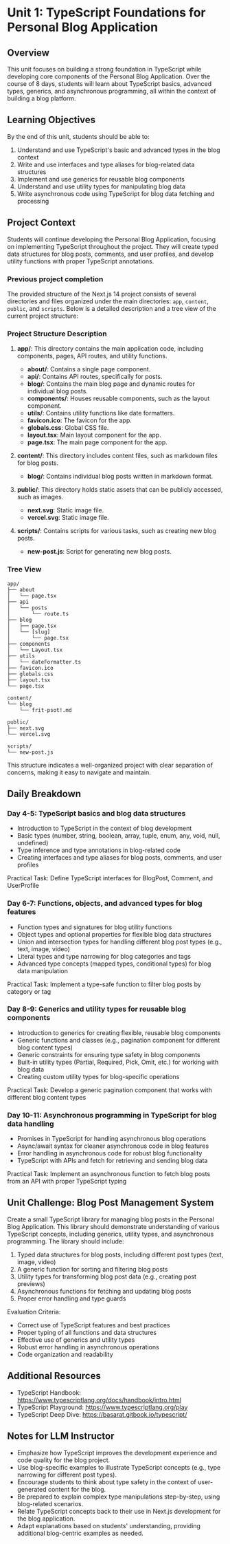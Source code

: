 # Unit 1: TypeScript Foundations for Personal Blog Application

## Overview
This unit focuses on building a strong foundation in TypeScript while developing core components of the Personal Blog Application. Over the course of 8 days, students will learn about TypeScript basics, advanced types, generics, and asynchronous programming, all within the context of building a blog platform.

## Learning Objectives
By the end of this unit, students should be able to:
1. Understand and use TypeScript's basic and advanced types in the blog context
2. Write and use interfaces and type aliases for blog-related data structures
3. Implement and use generics for reusable blog components
4. Understand and use utility types for manipulating blog data
5. Write asynchronous code using TypeScript for blog data fetching and processing

## Project Context
Students will continue developing the Personal Blog Application, focusing on implementing TypeScript throughout the project. They will create typed data structures for blog posts, comments, and user profiles, and develop utility functions with proper TypeScript annotations.

### Previous project completion
The provided structure of the Next.js 14 project consists of several directories and files organized under the main directories: `app`, `content`, `public`, and `scripts`. Below is a detailed description and a tree view of the current project structure:

### Project Structure Description
1. **app/**: This directory contains the main application code, including components, pages, API routes, and utility functions.
   - **about/**: Contains a single page component.
   - **api/**: Contains API routes, specifically for posts.
   - **blog/**: Contains the main blog page and dynamic routes for individual blog posts.
   - **components/**: Houses reusable components, such as the layout component.
   - **utils/**: Contains utility functions like date formatters.
   - **favicon.ico**: The favicon for the app.
   - **globals.css**: Global CSS file.
   - **layout.tsx**: Main layout component for the app.
   - **page.tsx**: The main page component for the app.

2. **content/**: This directory includes content files, such as markdown files for blog posts.
   - **blog/**: Contains individual blog posts written in markdown format.

3. **public/**: This directory holds static assets that can be publicly accessed, such as images.
   - **next.svg**: Static image file.
   - **vercel.svg**: Static image file.

4. **scripts/**: Contains scripts for various tasks, such as creating new blog posts.
   - **new-post.js**: Script for generating new blog posts.

### Tree View
```
app/
├── about
│   └── page.tsx
├── api
│   └── posts
│       └── route.ts
├── blog
│   ├── page.tsx
│   └── [slug]
│       └── page.tsx
├── components
│   └── Layout.tsx
├── utils
│   └── dateFormatter.ts
├── favicon.ico
├── globals.css
├── layout.tsx
└── page.tsx

content/
└── blog
    └── frit-psot!.md

public/
├── next.svg
└── vercel.svg

scripts/
└── new-post.js
```

This structure indicates a well-organized project with clear separation of concerns, making it easy to navigate and maintain.

## Daily Breakdown

### Day 4-5: TypeScript basics and blog data structures
- Introduction to TypeScript in the context of blog development
- Basic types (number, string, boolean, array, tuple, enum, any, void, null, undefined)
- Type inference and type annotations in blog-related code
- Creating interfaces and type aliases for blog posts, comments, and user profiles

Practical Task: Define TypeScript interfaces for BlogPost, Comment, and UserProfile

### Day 6-7: Functions, objects, and advanced types for blog features
- Function types and signatures for blog utility functions
- Object types and optional properties for flexible blog data structures
- Union and intersection types for handling different blog post types (e.g., text, image, video)
- Literal types and type narrowing for blog categories and tags
- Advanced type concepts (mapped types, conditional types) for blog data manipulation

Practical Task: Implement a type-safe function to filter blog posts by category or tag

### Day 8-9: Generics and utility types for reusable blog components
- Introduction to generics for creating flexible, reusable blog components
- Generic functions and classes (e.g., pagination component for different blog content types)
- Generic constraints for ensuring type safety in blog components
- Built-in utility types (Partial, Required, Pick, Omit, etc.) for working with blog data
- Creating custom utility types for blog-specific operations

Practical Task: Develop a generic pagination component that works with different blog content types

### Day 10-11: Asynchronous programming in TypeScript for blog data handling
- Promises in TypeScript for handling asynchronous blog operations
- Async/await syntax for cleaner asynchronous code in blog features
- Error handling in asynchronous code for robust blog functionality
- TypeScript with APIs and fetch for retrieving and sending blog data

Practical Task: Implement an asynchronous function to fetch blog posts from an API with proper TypeScript typing

## Unit Challenge: Blog Post Management System
Create a small TypeScript library for managing blog posts in the Personal Blog Application. This library should demonstrate understanding of various TypeScript concepts, including generics, utility types, and asynchronous programming. The library should include:

1. Typed data structures for blog posts, including different post types (text, image, video)
2. A generic function for sorting and filtering blog posts
3. Utility types for transforming blog post data (e.g., creating post previews)
4. Asynchronous functions for fetching and updating blog posts
5. Proper error handling and type guards

Evaluation Criteria:
- Correct use of TypeScript features and best practices
- Proper typing of all functions and data structures
- Effective use of generics and utility types
- Robust error handling in asynchronous operations
- Code organization and readability

## Additional Resources
- TypeScript Handbook: https://www.typescriptlang.org/docs/handbook/intro.html
- TypeScript Playground: https://www.typescriptlang.org/play
- TypeScript Deep Dive: https://basarat.gitbook.io/typescript/

## Notes for LLM Instructor
- Emphasize how TypeScript improves the development experience and code quality for the blog project.
- Use blog-specific examples to illustrate TypeScript concepts (e.g., type narrowing for different post types).
- Encourage students to think about type safety in the context of user-generated content for the blog.
- Be prepared to explain complex type manipulations step-by-step, using blog-related scenarios.
- Relate TypeScript concepts back to their use in Next.js development for the blog application.
- Adapt explanations based on students' understanding, providing additional blog-centric examples as needed.
